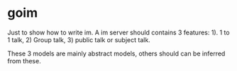 # goim
Just to show how to write im.
A im server should contains 3 features: 1). 1 to 1 talk,  2) Group talk,  3) public talk or subject talk.

These 3 models are mainly abstract models,  others should can be inferred from these.
